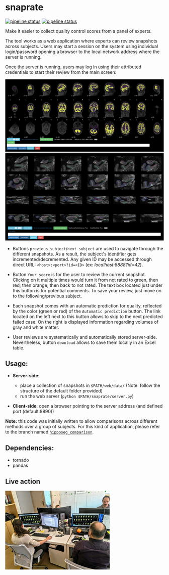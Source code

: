 # snaprate

[![pipeline status](https://img.shields.io/travis/xgrg/snaprate.svg)](https://travis-ci.org/xgrg/snaprate)
[![pipeline status](https://coveralls.io/repos/github/xgrg/snaprate/badge.svg?branch=master)](https://coveralls.io/github/xgrg/snaprate?branch=master)

Make it easier to collect quality control scores from a panel of experts.

The tool works as a web application where experts can review snapshots across subjects.
Users may start a session on the system using individual login/password opening a
browser to the local network address where the server is running.

Once the server is running, users may log in using their
attributed credentials to start their review from the main screen:

![screenshot2.png](screenshot2.png)
![screenshot3.png](screenshot3.png)

- Buttons `previous subject`/`next subject` are used to navigate through the
different snapshots. As a result, the subject's identifier gets
 incremented/decremented. Any given ID may be accessed through direct URL:
 `<host>:<port>?id=<ID>` (ex: *localhost:8888?id=42*).

- Button `Your score` is for the user to review the current snapshot. Clicking on
it multiple times would turn it from not rated to green, then red, then orange,
then back to not rated. The text box located just under this button is for
potential comments. To save your review, just move on to the following/previous
subject.

- Each snapshot comes with an automatic prediction for quality, reflected by the
color (green or red) of the `Automatic prediction` button. The link located on
the left next to this button allows to skip to the next predicted failed case.
On the right is displayed information regarding volumes of gray and white
matter.

- User reviews are systematically and automatically stored server-side.
Nevertheless, button `download` allows to save them locally in an Excel table.


## Usage:

- **Server-side**:
  - place a collection of snapshots in `$PATH/web/data/` (Note: follow the
    structure of the default folder provided)
  - run the web server (`python $PATH/snaprate/server.py`)

- **Client-side**: open a browser pointing to the server address (and defined
  port (default:8890))

**Note:** this code was initially written to allow comparisons across different
methods over a group of subjects. For this kind of application, please refer to the
branch named [`hipposeg_comparison`](https://github.com/xgrg/snaprate/tree/hipposeg_comparison).

## Dependencies:

- tornado
- pandas

## Live action

![liveaction](liveaction.jpg)
